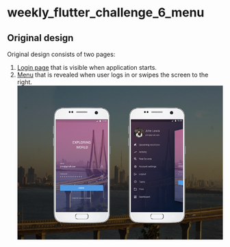 # weekly_flutter_challenge_6_menu

## Original design
Original design consists of two pages:
1. [Login page](https://www.uplabs.com/posts/login-concept-mockup) that is visible when application starts.
2. [Menu](https://www.uplabs.com/posts/menu-mockup-market) that is revealed when user logs in or swipes the screen to the right.
[![Original design](https://github.com/JKPK/weekly_flutter_challenge_6_menu/blob/master/original_design.png?raw=true)](https://www.uplabs.com/posts/menu-mockup-market)
